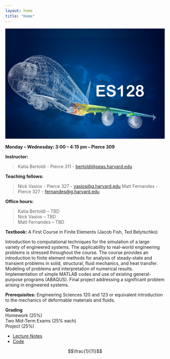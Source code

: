 ```yaml
---
layout: home
title: "Home"
---
```


<img src="./assets/CourseImage.png"
     alt="Course Image"
     aling="middle"
     width="600px"
     class="center"/>

**Monday – Wednesday: 3:00 – 4:15 pm – Pierce 309**

**Instructor:** 
> Katia Bertoldi - Pierce 311 - bertoldi@seas.harvard.edu

**Teaching fellows:** 
> Nick Vasios - Pierce 327 - vasios@g.harvard.edu
> Matt Fernandes - Pierce 327 - fernandes@g.harvard.edu

**Office hours:** <br/>
> Katia Bertoldi – TBD<br />
> Nick Vasios – TBD<br />
> Matt Fernandes – TBD

**Textbook:** A First Course in Finite Elements (Jacob Fish, Ted Belytschko)

Introduction to computational techniques for the simulation of a large variety of engineered systems. The applicability to real-world engineering problems is stressed throughout the course. The course provides an introduction to finite element methods for analysis of steady-state and transient problems in solid, structural, fluid mechanics, and heat transfer. Modeling of problems and interpretation of numerical results. Implementation of simple MATLAB codes and use of existing general-purpose programs (ABAQUS).  Final project addressing a significant problem arising in engineered systems.

**Prerequisites:** Engineering Sciences 120 and 123 or equivalent introduction to the mechanics of deformable materials and fluids.

**Grading**<br/>
Homework (25%)<br/>
Two Mid-Term Exams (25% each)<br/>
Project (25%)

* [Lecture Notes](./LectureNotes)
* [Code](./code)

$$\frac{1}{11}$$ 
